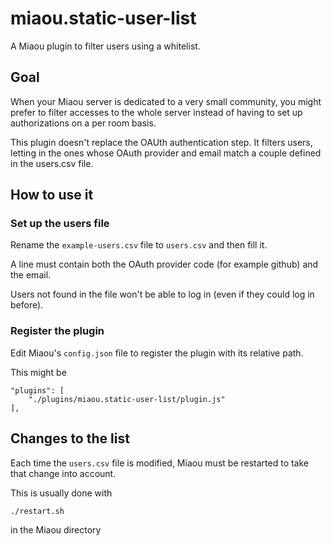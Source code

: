# miaou.static-user-list

A Miaou plugin to filter users using a whitelist.

## Goal

When your Miaou server is dedicated to a very small community, you might prefer to filter accesses to the whole server instead of having to set up authorizations on a per room basis.

This plugin doesn't replace the OAUth authentication step. It filters users, letting in the ones whose OAuth provider and email match a couple defined in the users.csv file.

## How to use it

### Set up the users file

Rename the `example-users.csv` file to `users.csv` and then fill it.

A line must contain both the OAuth provider code (for example github) and the email.

Users not found in the file won't be able to log in (even if they could log in before).

### Register the plugin

Edit Miaou's `config.json` file to register the plugin with its relative path.
	
This might be

	"plugins": [
		"./plugins/miaou.static-user-list/plugin.js"
	],

## Changes to the list

Each time the `users.csv` file is modified, Miaou must be restarted to take that change into account.

This is usually done with

	./restart.sh
	
in the Miaou directory
